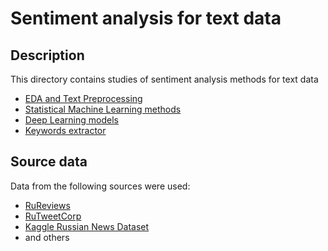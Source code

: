 # Sentiment analysis for text data

## Description

This directory contains studies of sentiment analysis methods for text data

* [EDA and Text Preprocessing](text_preprocessing_eda.ipynb)
* [Statistical Machine Learning methods](./statistical_methods/README.md)
* [Deep Learning models](./deep_learning/README.md)
* [Keywords extractor](./keywords_extraction.ipynb)

## Source data

Data from the following sources were used: 

* [RuReviews](https://github.com/sismetanin/rureviews)
* [RuTweetCorp](https://study.mokoron.com/)
* [Kaggle Russian News Dataset](https://www.kaggle.com/c/sentiment-analysis-in-russian)
* and others
